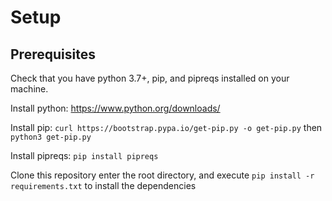 # Setup

## Prerequisites

Check that you have python 3.7+, pip, and pipreqs installed on your machine.

Install python: https://www.python.org/downloads/

Install pip: `curl https://bootstrap.pypa.io/get-pip.py -o get-pip.py` then `python3 get-pip.py`

Install pipreqs: `pip install pipreqs`

Clone this repository enter the root directory, and execute `pip install -r requirements.txt` to install the dependencies
